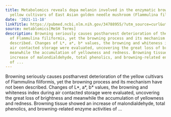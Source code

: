 ```yaml
---
title: Metabolomics reveals dopa melanin involved in the enzymatic browning of the
  yellow cultivars of East Asian golden needle mushroom (Flammulina filiformis)
date: '2021-11-18'
linkTitle: https://pubmed.ncbi.nlm.nih.gov/34788955/?utm_source=curl&utm_medium=rss&utm_campaign=pubmed-2&utm_content=1Zkrxt7ktlCbHBXEV3v65xxSnkSWNsJ1A6Fq3gBniKhGfIUslK&fc=20210907212339&ff=20211119194453&v=2.15.0
source: metablomics[MeSH Terms]
description: Browning seriously causes postharvest deterioration of the yellow cultivars
  of Flammulina filiformis, yet the browning process and its mechanism have not been
  described. Changes of L*, a*, b* values, the browning and whiteness index during
  air contacted storage were evaluated, uncovering the great loss of brightness and
  meanwhile the accumulation of yellowness and redness. Browning tissue showed an
  increase of malondialdehyde, total phenolics, and browning-related enzyme activities
  of ...
---
```

Browning seriously causes postharvest deterioration of the yellow cultivars of Flammulina filiformis, yet the browning process and its mechanism have not been described. Changes of L*, a*, b* values, the browning and whiteness index during air contacted storage were evaluated, uncovering the great loss of brightness and meanwhile the accumulation of yellowness and redness. Browning tissue showed an increase of malondialdehyde, total phenolics, and browning-related enzyme activities of ...